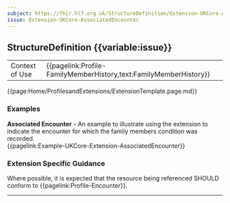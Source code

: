 ```yaml
---
subject: https://fhir.hl7.org.uk/StructureDefinition/Extension-UKCore-AssociatedEncounter
issue: Extension-UKCore-AssociatedEncounter
---
```

## StructureDefinition {{variable:issue}}

<table id="addToTranspose">
<tr><td>Context of Use</td>
<td>{{pagelink:Profile-FamilyMemberHistory,text:FamilyMemberHistory}}</td>
</tr>
</table>

{{page:Home/ProfilesandExtensions/ExtensionTemplate.page.md}}

<div id="Examples" class="tabcontent">
  <h3>Examples</h3>
  <b>Associated Encounter</b> - An example to illustrate using the extension to indicate the encounter for which the family members condition was recorded.<br>
{{pagelink:Example-UKCore-Extension-AssociatedEncounter}}
</div>

<h3 id="guidance-associatedencounter">Extension Specific Guidance</h3>

Where possible, it is expected that the resource being referenced SHOULD conform to {{pagelink:Profile-Encounter}}.

---
